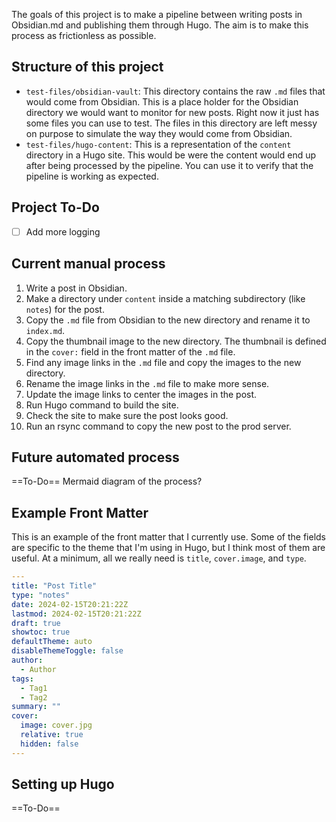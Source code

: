 The goals of this project is to make a pipeline between writing posts in Obsidian.md and publishing them through Hugo. The aim is to make this process as frictionless as possible.

## Structure of this project
- `test-files/obsidian-vault`: This directory contains the raw `.md` files that would come from Obsidian. This is a place holder for the Obsidian directory we would want to monitor for new posts. Right now it just has some files you can use to test. The files in this directory are left messy on purpose to simulate the way they would come from Obsidian.
- `test-files/hugo-content`: This is a representation of the `content` directory in a Hugo site. This would be were the content would end up after being processed by the pipeline. You can use it to verify that the pipeline is working as expected.

## Project To-Do
- [ ] Add more logging

## Current manual process
1. Write a post in Obsidian.
2. Make a directory under `content` inside a matching subdirectory (like `notes`) for the post.
3. Copy the `.md` file from Obsidian to the new directory and rename it to `index.md`.
4. Copy the thumbnail image to the new directory. The thumbnail is defined in the `cover:` field in the front matter of the `.md` file.
5. Find any image links in the `.md` file and copy the images to the new directory.
6. Rename the image links in the `.md` file to make more sense.
7. Update the image links to center the images in the post.
8. Run Hugo command to build the site.
9. Check the site to make sure the post looks good.
10. Run an rsync command to copy the new post to the prod server.

## Future automated process
==To-Do==
Mermaid diagram of the process?

## Example Front Matter

This is an example of the front matter that I currently use. Some of the fields are specific to the theme that I'm using in Hugo, but I think most of them are useful. At a minimum, all we really need is `title`, `cover.image`, and `type`.

```yaml
---
title: "Post Title"
type: "notes"
date: 2024-02-15T20:21:22Z
lastmod: 2024-02-15T20:21:22Z
draft: true
showtoc: true
defaultTheme: auto
disableThemeToggle: false
author:
  - Author
tags:
  - Tag1
  - Tag2
summary: ""
cover:
  image: cover.jpg
  relative: true
  hidden: false
---
```

## Setting up Hugo
==To-Do==